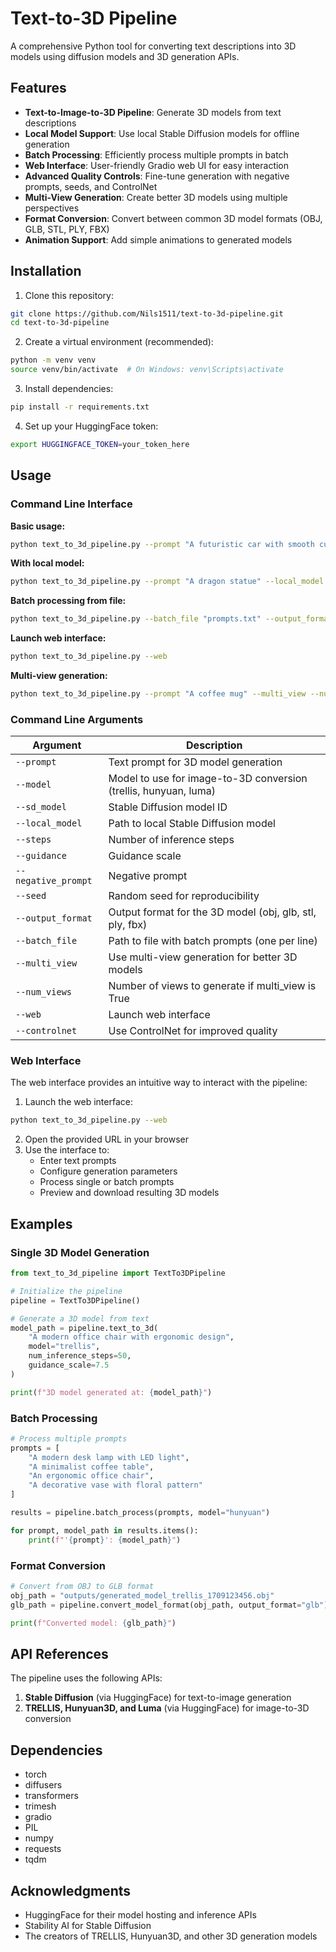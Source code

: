 # Text-to-3D Pipeline

A comprehensive Python tool for converting text descriptions into 3D models using diffusion models and 3D generation APIs.

## Features

- **Text-to-Image-to-3D Pipeline**: Generate 3D models from text descriptions
- **Local Model Support**: Use local Stable Diffusion models for offline generation
- **Batch Processing**: Efficiently process multiple prompts in batch 
- **Web Interface**: User-friendly Gradio web UI for easy interaction
- **Advanced Quality Controls**: Fine-tune generation with negative prompts, seeds, and ControlNet
- **Multi-View Generation**: Create better 3D models using multiple perspectives
- **Format Conversion**: Convert between common 3D model formats (OBJ, GLB, STL, PLY, FBX)
- **Animation Support**: Add simple animations to generated models

## Installation

1. Clone this repository:
```bash
git clone https://github.com/Nils1511/text-to-3d-pipeline.git
cd text-to-3d-pipeline
```

2. Create a virtual environment (recommended):
```bash
python -m venv venv
source venv/bin/activate  # On Windows: venv\Scripts\activate
```

3. Install dependencies:
```bash
pip install -r requirements.txt
```

4. Set up your HuggingFace token:
```bash
export HUGGINGFACE_TOKEN=your_token_here
```

## Usage

### Command Line Interface

**Basic usage:**
```bash
python text_to_3d_pipeline.py --prompt "A futuristic car with smooth curves"
```

**With local model:**
```bash
python text_to_3d_pipeline.py --prompt "A dragon statue" --local_model "/path/to/local/model"
```

**Batch processing from file:**
```bash
python text_to_3d_pipeline.py --batch_file "prompts.txt" --output_format "glb"
```

**Launch web interface:**
```bash
python text_to_3d_pipeline.py --web
```

**Multi-view generation:**
```bash
python text_to_3d_pipeline.py --prompt "A coffee mug" --multi_view --num_views 6
```

### Command Line Arguments

| Argument | Description |
|----------|-------------|
| `--prompt` | Text prompt for 3D model generation |
| `--model` | Model to use for image-to-3D conversion (trellis, hunyuan, luma) |
| `--sd_model` | Stable Diffusion model ID |
| `--local_model` | Path to local Stable Diffusion model |
| `--steps` | Number of inference steps |
| `--guidance` | Guidance scale |
| `--negative_prompt` | Negative prompt |
| `--seed` | Random seed for reproducibility |
| `--output_format` | Output format for the 3D model (obj, glb, stl, ply, fbx) |
| `--batch_file` | Path to file with batch prompts (one per line) |
| `--multi_view` | Use multi-view generation for better 3D models |
| `--num_views` | Number of views to generate if multi_view is True |
| `--web` | Launch web interface |
| `--controlnet` | Use ControlNet for improved quality |

### Web Interface

The web interface provides an intuitive way to interact with the pipeline:

1. Launch the web interface:
```bash
python text_to_3d_pipeline.py --web
```

2. Open the provided URL in your browser
3. Use the interface to:
   - Enter text prompts
   - Configure generation parameters
   - Process single or batch prompts
   - Preview and download resulting 3D models

## Examples

### Single 3D Model Generation

```python
from text_to_3d_pipeline import TextTo3DPipeline

# Initialize the pipeline
pipeline = TextTo3DPipeline()

# Generate a 3D model from text
model_path = pipeline.text_to_3d(
    "A modern office chair with ergonomic design",
    model="trellis",
    num_inference_steps=50,
    guidance_scale=7.5
)

print(f"3D model generated at: {model_path}")
```

### Batch Processing

```python
# Process multiple prompts
prompts = [
    "A modern desk lamp with LED light",
    "A minimalist coffee table",
    "An ergonomic office chair",
    "A decorative vase with floral pattern"
]

results = pipeline.batch_process(prompts, model="hunyuan")

for prompt, model_path in results.items():
    print(f"'{prompt}': {model_path}")
```

### Format Conversion

```python
# Convert from OBJ to GLB format
obj_path = "outputs/generated_model_trellis_1709123456.obj"
glb_path = pipeline.convert_model_format(obj_path, output_format="glb")

print(f"Converted model: {glb_path}")
```

## API References

The pipeline uses the following APIs:

1. **Stable Diffusion** (via HuggingFace) for text-to-image generation
2. **TRELLIS, Hunyuan3D, and Luma** (via HuggingFace) for image-to-3D conversion

## Dependencies

- torch
- diffusers
- transformers
- trimesh
- gradio
- PIL
- numpy
- requests
- tqdm

## Acknowledgments

- HuggingFace for their model hosting and inference APIs
- Stability AI for Stable Diffusion
- The creators of TRELLIS, Hunyuan3D, and other 3D generation models
